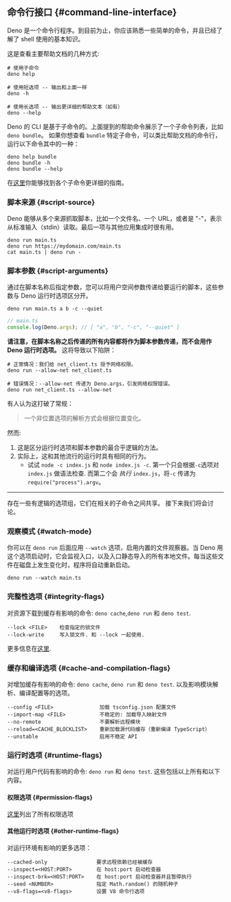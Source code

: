 ## 命令行接口 {#command-line-interface}

Deno 是一个命令行程序。到目前为止，你应该熟悉一些简单的命令，并且已经了解了 shell 使用的基本知识。

这是查看主要帮助文档的几种方式:

```shell
# 使用子命令
deno help

# 使用短选项 -- 输出和上面一样
deno -h

# 使用长选项 -- 输出更详细的帮助文本（如有）
deno --help
```

Deno 的 CLI 是基于子命令的。上面提到的帮助命令展示了一个子命令列表，比如 `deno bundle`。 如果你想查看 `bundle` 特定子命令，可以类比帮助文档的命令行，运行以下命令其中的一种：

```shell
deno help bundle
deno bundle -h
deno bundle --help
```

在[这里](../tools.md)你能够找到各个子命令更详细的指南。

### 脚本来源 {#script-source}

Deno 能够从多个来源抓取脚本，比如一个文件名、一个 URL，或者是 "-"，表示从标准输入（stdin）读取。最后一项与其他应用集成时很有用。 

```shell
deno run main.ts
deno run https://mydomain.com/main.ts
cat main.ts | deno run -
```

### 脚本参数 {#script-arguments}

通过在脚本名称后指定参数，您可以将用户空间参数传递给要运行的脚本，这些参数与 Deno 运行时选项区分开。

```shell
deno run main.ts a b -c --quiet
```

```ts
// main.ts
console.log(Deno.args); // [ "a", "b", "-c", "--quiet" ]
```

**请注意，在脚本名称之后传递的所有内容都将作为脚本参数传递，而不会用作 Deno 运行时选项。** 这将导致以下陷阱：

```shell
# 正常情况：我们给 net_client.ts 授予网络权限。
deno run --allow-net net_client.ts

# 错误情况：--allow-net 传递为 Deno.args，引发网络权限错误。
deno run net_client.ts --allow-net
```

有人认为这打破了常规：

> 一个非位置选项的解析方式会根据位置变化。

然而:

1. 这是区分运行时选项和脚本参数的最合乎逻辑的方法。
2. 实际上，这和其他流行的运行时具有相同的行为。
   - 试试 `node -c index.js` 和 `node index.js -c`. 第一个只会根据`-c`选项对 `index.js` 做语法检查. 而第二个会 _执行_ `index.js`，将`-c` 传递为`require("process").argv`。

---

存在一些有逻辑的选项组，它们在相关的子命令之间共享。
接下来我们将会讨论。

### 观察模式 {#watch-mode}

你可以在 `deno run` 后面应用 `--watch` 选项，启用内置的文件观察器。当 Deno 用这个选项启动时，它会监视入口，以及入口静态导入的所有本地文件。每当这些文件在磁盘上发生变化时，程序将自动重新启动。

```
deno run --watch main.ts
```

### 完整性选项 {#integrity-flags}

对资源下载到缓存有影响的命令: `deno cache`,`deno run` 和 `deno test`.

```
--lock <FILE>    检查指定的锁文件
--lock-write     写入锁文件. 和 --lock 一起使用.
```

更多信息在[这里](../linking_to_external_code/integrity_checking.md).

### 缓存和编译选项 {#cache-and-compilation-flags}

对增加缓存有影响的命令: `deno cache`, `deno run` 和 `deno test`. 以及影响模块解析、编译配置等的选项。

```
--config <FILE>               加载 tsconfig.json 配置文件
--import-map <FILE>           不稳定的: 加载导入映射文件
--no-remote                   不要解析远程模块
--reload=<CACHE_BLOCKLIST>    重新加载源代码缓存（重新编译 TypeScript）
--unstable                    启用不稳定 API
```

### 运行时选项 {#runtime-flags}

对运行用户代码有影响的命令: `deno run` 和 `deno test`. 这些包括以上所有和以下内容。

#### 权限选项 {#permission-flags}

[这里](./permissions.md#permissions-list)列出了所有权限选项

#### 其他运行时选项 {#other-runtime-flags}

对运行环境有影响的更多选项：

```
--cached-only                要求远程依赖已经被缓存
--inspect=<HOST:PORT>        在 host:port 启动检查器
--inspect-brk=<HOST:PORT>    在 host:port 启动检查器并且暂停执行
--seed <NUMBER>              指定 Math.random() 的随机种子
--v8-flags=<v8-flags>        设置 V8 命令行选项
```
